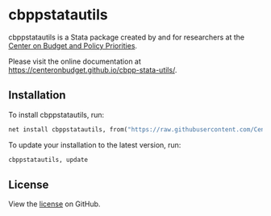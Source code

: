 # cbppstatautils

cbppstatautils is a Stata package created by and for researchers at the [Center on Budget and Policy Priorities](https://www.cbpp.org).

Please visit the online documentation at <https://centeronbudget.github.io/cbpp-stata-utils/>.

## Installation

To install cbppstatautils, run:

``` stata
net install cbppstatautils, from("https://raw.githubusercontent.com/CenterOnBudget/cbpp-stata-utils/main/src") replace
```

To update your installation to the latest version, run:

``` stata
cbppstatautils, update
```

## License

View the [license](https://github.com/CenterOnBudget/cbpp-stata-utils/blob/main/LICENSE) on GitHub.
